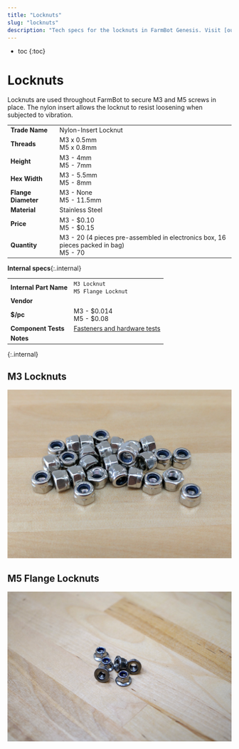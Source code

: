 ```yaml
---
title: "Locknuts"
slug: "locknuts"
description: "Tech specs for the locknuts in FarmBot Genesis. Visit [our shop](http://shop.farm.bot) to purchase parts."
---
```


* toc
{:toc}


# Locknuts

Locknuts are used throughout FarmBot to secure M3 and M5 screws in place. The nylon insert allows the locknut to resist loosening when subjected to vibration.

|                              |                              |
|------------------------------|------------------------------|
|**Trade Name**                |Nylon-Insert Locknut
|**Threads**                   |M3 x 0.5mm<br>M5 x 0.8mm
|**Height**                    |M3 - 4mm<br>M5 - 7mm
|**Hex Width**                 |M3 - 5.5mm<br>M5 - 8mm
|**Flange Diameter**           |M3 - None<br>M5 - 11.5mm
|**Material**                  |Stainless Steel
|**Price**                     |M3 - $0.10<br>M5 - $0.15
|**Quantity**                  |M3 - 20 (4 pieces pre-assembled in electronics box, 16 pieces packed in bag)<br>M5 - 70

**Internal specs**{:.internal}

|                              |                              |
|------------------------------|------------------------------|
|**Internal Part Name**        |`M3 Locknut`<br>`M5 Flange Locknut`
|**Vendor**                    |
|**$/pc**                      |M3 - $0.014<br>M5 - $0.08
|**Component Tests**           |[Fasteners and hardware tests](../fasteners-and-hardware.md#component-tests)
|**Notes**                     |
{:.internal}

## M3 Locknuts

![m3 locknuts](_images/m3_locknuts.jpg)

## M5 Flange Locknuts

![m5 flange locknuts](_images/m5_flange_locknuts.jpeg)
